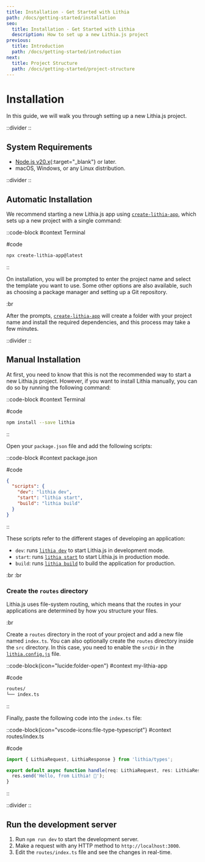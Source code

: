 ```yaml
---
title: Installation - Get Started with Lithia
path: /docs/getting-started/installation
seo:
  title: Installation - Get Started with Lithia
  description: How to set up a new Lithia.js project
previous:
  title: Introduction
  path: /docs/getting-started/introduction
next:
  title: Project Structure
  path: /docs/getting-started/project-structure
---
```


# Installation

In this guide, we will walk you through setting up a new Lithia.js project.

::divider
::

## System Requirements

- [Node.js v20.x](https://nodejs.org){:target="\_blank"} or later.
- macOS, Windows, or any Linux distribution.

::divider
::

## Automatic Installation

We recommend starting a new Lithia.js app using [`create-lithia-app`](/docs/api-reference/cli/create-lithia-app), which
sets up a new project with a single command:

::code-block
#context
Terminal

#code

```bash
npx create-lithia-app@latest
```

::

On installation, you will be prompted to enter the project name and select the template you want to use.
Some other options are also available, such as choosing a package manager and setting up a Git repository.

:br

After the prompts, [`create-lithia-app`](/docs/api-reference/cli/create-lithia-app) will create a folder with your project name and install
the required dependencies, and this process may take a few minutes.

::divider
::

## Manual Installation

At first, you need to know that this is not the recommended way to start a new Lithia.js project.
However, if you want to install Lithia manually, you can do so by running the following command:

::code-block
#context
Terminal

#code

```bash
npm install --save lithia
```

::

Open your `package.json` file and add the following scripts:

::code-block
#context
package.json

#code

```json
{
  "scripts": {
    "dev": "lithia dev",
    "start": "lithia start",
    "build": "lithia build"
  }
}
```

::

These scripts refer to the different stages of developing an application:

- `dev`: runs [`lithia dev`](/docs/api-reference/cli/dev) to start Lithia.js in development mode.
- `start`: runs [`lithia start`](/docs/api-reference/cli/start) to start Lithia.js in production mode.
- `build`: runs [`lithia build`](/docs/api-reference/cli/build) to build the application for production.

:br
:br

### Create the `routes` directory

Lithia.js uses file-system routing, which means that the routes in your applications are determined by how you
structure your files.

:br

Create a `routes` directory in the root of your project and add a new file named `index.ts`.
You can also optionally create the `routes` directory inside the `src` directory. In this case, you need to
enable the `srcDir` in the [`lithia.config.js`](/docs/api-reference/configuration) file.

::code-block{icon="lucide:folder-open"}
#context
my-lithia-app

#code

```bash
routes/
└── index.ts

```

::

Finally, paste the following code into the `index.ts` file:

::code-block{icon="vscode-icons:file-type-typescript"}
#context
routes/index.ts

#code

```typescript
import { LithiaRequest, LithiaResponse } from 'lithia/types';

export default async function handle(req: LithiaRequest, res: LithiaResponse) {
  res.send('Hello, from Lithia! 🚀');
}
```

::

::divider
::

## Run the development server

1. Run `npm run dev` to start the development server.
2. Make a request with any HTTP method to `http://localhost:3000`.
3. Edit the `routes/index.ts` file and see the changes in real-time.
